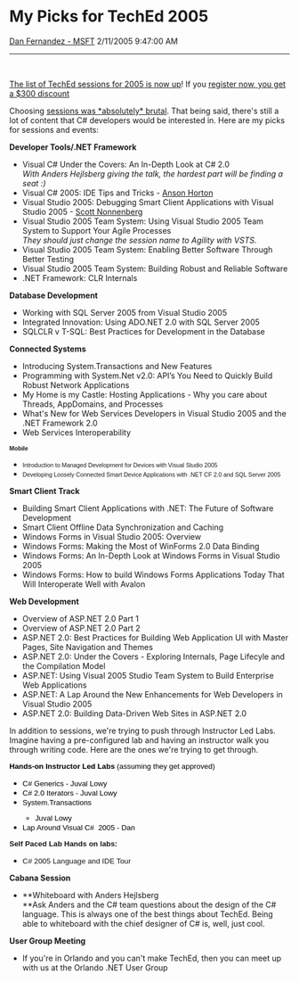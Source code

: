 <div id="page">

# My Picks for TechEd 2005

[Dan Fernandez -
MSFT](https://social.msdn.microsoft.com/profile/Dan%20Fernandez%20-%20MSFT)
2/11/2005 9:47:00 AM

-----

<div id="content">

 

[The list of TechEd sessions for 2005 is now
up](http://www.msteched.com/content/sessions.aspx)\! If you [register
now, you get a $300
discount](http://www.microsoft.com/events/teched2005/registrationpricing.mspx)

Choosing [sessions was \*absolutely\*
brutal](http://blogs.msdn.com/danielfe/archive/2005/02/11/371126.aspx).
That being said, there's still a lot of content that C\# developers
would be interested in. Here are my picks for sessions and events:

**Developer Tools/.NET Framework**

  - Visual C\# Under the Covers: An In-Depth Look at C\# 2.0  
    *With Anders Hejlsberg giving the talk, the hardest part will be
    finding a seat :)*
  - Visual C\# 2005: IDE Tips and Tricks - [Anson
    Horton](http://blogs.msdn.com/ansonh/)
  - Visual Studio 2005: Debugging Smart Client Applications with Visual
    Studio 2005 - [Scott Nonnenberg](http://blogs.msdn.com/scottno)
  - Visual Studio 2005 Team System: Using Visual Studio 2005 Team System
    to Support Your Agile Processes  
    *They should just change the session name to Agility with VSTS.*
  - Visual Studio 2005 Team System: Enabling Better Software Through
    Better Testing
  - Visual Studio 2005 Team System: Building Robust and Reliable
    Software
  - .NET Framework: CLR Internals

**Database Development**

  - Working with SQL Server 2005 from Visual Studio 2005
  - Integrated Innovation: Using ADO.NET 2.0 with SQL Server 2005
  - SQLCLR v T-SQL: Best Practices for Development in the Database

**Connected Systems**

  - Introducing System.Transactions and New Features
  - Programming with System.Net v2.0: API’s You Need to Quickly Build
    Robust Network Applications
  - My Home is my Castle: Hosting Applications - Why you care about
    Threads, AppDomains, and Processes
  - What's New for Web Services Developers in Visual Studio 2005 and the
    .NET Framework 2.0
  - Web Services
Interoperability

<span style="FONT-SIZE: 8pt; FONT-FAMILY: Arial; mso-bidi-language: AR-SA; mso-fareast-font-family: &#39;Times New Roman&#39;; mso-ansi-language: EN-US; mso-fareast-language: EN-US; mso-bidi-font-weight: bold">**Mobile**
</span>

  - <span style="FONT-SIZE: 8pt; FONT-FAMILY: Arial; mso-bidi-language: AR-SA; mso-fareast-font-family: &#39;Times New Roman&#39;; mso-ansi-language: EN-US; mso-fareast-language: EN-US; mso-bidi-font-weight: bold">Introduction
    to Managed Development for Devices with Visual Studio
    2005</span>
  - <span style="FONT-SIZE: 8pt; FONT-FAMILY: Arial; mso-bidi-language: AR-SA; mso-fareast-font-family: &#39;Times New Roman&#39;; mso-ansi-language: EN-US; mso-fareast-language: EN-US; mso-bidi-font-weight: bold">Developing
    Loosely Connected Smart Device Applications with .NET CF 2.0 and SQL
    Server 2005</span>

**Smart Client Track**

  - Building Smart Client Applications with .NET: The Future of Software
    Development
  - Smart Client Offline Data Synchronization and Caching
  - Windows Forms in Visual Studio 2005: Overview
  - Windows Forms: Making the Most of WinForms 2.0 Data Binding
  - Windows Forms: An In-Depth Look at Windows Forms in Visual Studio
    2005
  - Windows Forms: How to build Windows Forms Applications Today That
    Will Interoperate Well with Avalon

**Web Development**

  - Overview of ASP.NET 2.0 Part 1
  - Overview of ASP.NET 2.0 Part 2
  - ASP.NET 2.0: Best Practices for Building Web Application UI with
    Master Pages, Site Navigation and Themes
  - ASP.NET 2.0: Under the Covers - Exploring Internals, Page Lifecyle
    and the Compilation Model
  - ASP.NET: Using Visual 2005 Studio Team System to Build Enterprise
    Web Applications
  - ASP.NET: A Lap Around the New Enhancements for Web Developers in
    Visual Studio 2005
  - ASP.NET 2.0: Building Data-Driven Web Sites in ASP.NET 2.0

In addition to sessions, we're trying to push through Instructor Led
Labs. Imagine having a pre-configured lab and having an instructor walk
you through writing code. Here are the ones we're trying to get
through.

<span style="FONT-SIZE: 10pt; FONT-FAMILY: Arial; mso-bidi-language: AR-SA; mso-fareast-font-family: &#39;Times New Roman&#39;; mso-ansi-language: EN-US; mso-fareast-language: EN-US; mso-bidi-font-weight: bold"><span style="FONT-SIZE: 10pt; COLOR: black; FONT-FAMILY: Arial; mso-bidi-language: #EC54; mso-fareast-font-family: &#39;Times New Roman&#39;; mso-ansi-language: EN-US; mso-fareast-language: EN-US"><span style="FONT-SIZE: 10pt; COLOR: black; FONT-FAMILY: Arial; mso-bidi-language: #EC54; mso-fareast-font-family: &#39;Times New Roman&#39;; mso-ansi-language: EN-US; mso-fareast-language: EN-US"><span style="FONT-SIZE: 10pt; FONT-FAMILY: Arial; mso-bidi-language: AR-SA; mso-fareast-font-family: &#39;Times New Roman&#39;; mso-ansi-language: EN-US; mso-fareast-language: EN-US">**Hands-on
Instructor Led Labs** (assuming they get
approved)</span></span></span></span>

  - <span style="FONT-SIZE: 10pt; FONT-FAMILY: Arial; mso-bidi-language: AR-SA; mso-fareast-font-family: &#39;Times New Roman&#39;; mso-ansi-language: EN-US; mso-fareast-language: EN-US; mso-bidi-font-weight: bold"><span style="FONT-SIZE: 10pt; COLOR: black; FONT-FAMILY: Arial; mso-bidi-language: #EC54; mso-fareast-font-family: &#39;Times New Roman&#39;; mso-ansi-language: EN-US; mso-fareast-language: EN-US"><span style="FONT-SIZE: 10pt; COLOR: black; FONT-FAMILY: Arial; mso-bidi-language: #EC54; mso-fareast-font-family: &#39;Times New Roman&#39;; mso-ansi-language: EN-US; mso-fareast-language: EN-US"><span style="FONT-SIZE: 10pt; FONT-FAMILY: Arial; mso-bidi-language: AR-SA; mso-fareast-font-family: &#39;Times New Roman&#39;; mso-ansi-language: EN-US; mso-fareast-language: EN-US">C\#
    Generics - Juval
    Lowy</span></span></span></span>
  - <span style="FONT-SIZE: 10pt; FONT-FAMILY: Arial; mso-bidi-language: AR-SA; mso-fareast-font-family: &#39;Times New Roman&#39;; mso-ansi-language: EN-US; mso-fareast-language: EN-US; mso-bidi-font-weight: bold"><span style="FONT-SIZE: 10pt; COLOR: black; FONT-FAMILY: Arial; mso-bidi-language: #EC54; mso-fareast-font-family: &#39;Times New Roman&#39;; mso-ansi-language: EN-US; mso-fareast-language: EN-US"><span style="FONT-SIZE: 10pt; COLOR: black; FONT-FAMILY: Arial; mso-bidi-language: #EC54; mso-fareast-font-family: &#39;Times New Roman&#39;; mso-ansi-language: EN-US; mso-fareast-language: EN-US"><span style="FONT-SIZE: 10pt; FONT-FAMILY: Arial; mso-bidi-language: AR-SA; mso-fareast-font-family: &#39;Times New Roman&#39;; mso-ansi-language: EN-US; mso-fareast-language: EN-US">C\#
    2.0 Iterators - Juval
    Lowy</span></span></span></span>
  - <span style="FONT-SIZE: 10pt; FONT-FAMILY: Arial; mso-bidi-language: AR-SA; mso-fareast-font-family: &#39;Times New Roman&#39;; mso-ansi-language: EN-US; mso-fareast-language: EN-US; mso-bidi-font-weight: bold"><span style="FONT-SIZE: 10pt; COLOR: black; FONT-FAMILY: Arial; mso-bidi-language: #EC54; mso-fareast-font-family: &#39;Times New Roman&#39;; mso-ansi-language: EN-US; mso-fareast-language: EN-US"><span style="FONT-SIZE: 10pt; COLOR: black; FONT-FAMILY: Arial; mso-bidi-language: #EC54; mso-fareast-font-family: &#39;Times New Roman&#39;; mso-ansi-language: EN-US; mso-fareast-language: EN-US"><span style="FONT-SIZE: 10pt; FONT-FAMILY: Arial; mso-bidi-language: AR-SA; mso-fareast-font-family: &#39;Times New Roman&#39;; mso-ansi-language: EN-US; mso-fareast-language: EN-US">System.Transactions
    - Juval
    Lowy</span></span></span></span>
  - <span style="FONT-SIZE: 10pt; FONT-FAMILY: Arial; mso-bidi-language: AR-SA; mso-fareast-font-family: &#39;Times New Roman&#39;; mso-ansi-language: EN-US; mso-fareast-language: EN-US; mso-bidi-font-weight: bold"><span style="FONT-SIZE: 10pt; COLOR: black; FONT-FAMILY: Arial; mso-bidi-language: #EC54; mso-fareast-font-family: &#39;Times New Roman&#39;; mso-ansi-language: EN-US; mso-fareast-language: EN-US"><span style="FONT-SIZE: 10pt; COLOR: black; FONT-FAMILY: Arial; mso-bidi-language: #EC54; mso-fareast-font-family: &#39;Times New Roman&#39;; mso-ansi-language: EN-US; mso-fareast-language: EN-US"><span style="FONT-SIZE: 10pt; FONT-FAMILY: Arial; mso-bidi-language: AR-SA; mso-fareast-font-family: &#39;Times New Roman&#39;; mso-ansi-language: EN-US; mso-fareast-language: EN-US">Lap
    Around Visual C\#  2005 - Dan
</span></span></span></span>

<span style="FONT-SIZE: 10pt; FONT-FAMILY: Arial; mso-bidi-language: AR-SA; mso-fareast-font-family: &#39;Times New Roman&#39;; mso-ansi-language: EN-US; mso-fareast-language: EN-US; mso-bidi-font-weight: bold">**Self
Paced Lab Hands on
    labs:**</span>

  - <span style="FONT-SIZE: 10pt; FONT-FAMILY: Arial; mso-bidi-language: AR-SA; mso-fareast-font-family: &#39;Times New Roman&#39;; mso-ansi-language: EN-US; mso-fareast-language: EN-US; mso-bidi-font-weight: bold">C\#
    2005 Language and IDE Tour</span>

**Cabana Session**

  - **Whiteboard with Anders Hejlsberg   
    **Ask Anders and the C\# team questions about the design of the C\#
    language. This is always one of the best things about TechEd. Being
    able to whiteboard with the chief designer of C\# is, well, just
    cool.

**User Group Meeting**

  - If you're in Orlando and you can't make TechEd, then you can meet up
    with us at the Orlando .NET User Group

</div>

</div>
